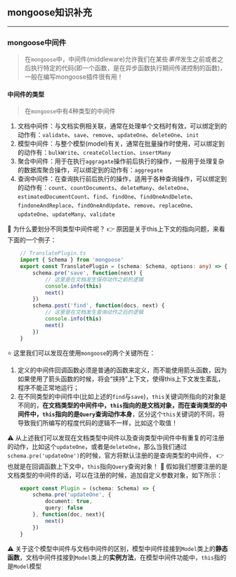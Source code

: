 ## mongoose知识补充
---

### mongoose中间件
> 在`mongoose`中，中间件(middleware)允许我们在某些*事件*发生之前或者之后执行特定的代码(即一个函数，是在异步函数执行期间传递控制的函数)，一般在编写mongoose插件很有用！

#### 中间件的类型
> 在`mongoose`中有4种类型的中间件
1. 文档中间件：与文档实例相关联，通常在处理单个文档时有效，可以绑定到的动作有：`validate`、`save`、`remove`、`updateOne`、`deleteOne`、`init`
2. 模型中间件：与整个模型(model)有关，通常在批量操作时使用，可以绑定到的动作有：`bulkWrite`、`createCollection`、`insertMany`
3. 聚合中间件：用于在执行`aggragate`操作前后执行的操作，一般用于处理复杂的数据库聚合操作，可以绑定到的动作有：`aggregate`
4. 查询中间件：在查询执行前后执行的操作，适用于各种查询操作，可以绑定到的动作有：`count`、`countDocuments`、`deleteMany`、`deleteOne`、`estimatedDocumentCount`、`find`、`findOne`、`findOneAndDelete`、`findoneAndReplace`、`findOneAndUpdate`、`remove`、`replaceOne`、`updateOne`、`updateMany`、`validate`

:thinking: 为什么要划分不同类型中间件呢？
:point_right: 原因是关于this上下文的指向问题，来看下面的一个例子：
```typescript
	// TranslatePlugin.ts
	import { Schema } from 'mongoose'
	export const TranslatePlugin = (schema: Schema, options: any) => {
		schema.pre('save', function(next) {
			// 这里是在文档发生保存动作之前的逻辑
			console.info(this)
			next()
		})
		schema.post('find', function(docs, next) {
			// 这里是在文档发生查询动作之后的逻辑
			console.info(this)
			next()
		})
	}
```
:star: 这里我们可以发现在使用`mongoose`的两个关键所在：
1. 定义的中间件回调函数必须是普通的函数来定义，而不能使用箭头函数，因为如果使用了箭头函数的时候，将会“挟持”上下文，使得this上下文发生紊乱，程序不能正常地运行；
2. 在不同类型的中间件中(比如上述的`find`与`save`)，`this`关键词所指向的对象是不同的，**在文档类型的中间件中，`this`指向的是文档对象，而在查询类型的中间件中，`this`指向的是`Query`查询动作本身**，区分这个`this`关键词的不同，将导致我们所编写的程度代码的逻辑不一样，比如这个取值！

:warning: 从上述我们可以发现在文档类型中间件以及查询类型中间件中有重复的可注册的动作，比如这个`updateOne`，或者是`deleteOne`，那么当我们通过`schema.pre('updateOne')`的时候，官方将默认注册的是查询类型的中间件， :point_right: 也就是在回调函数上下文中，`this`指向`Query`查询对象！
:thinking: 假如我们想要注册的是文档类型的中间件的话，可以在注册的时候，追加自定义参数对象，如下所示：
```typescript
	export const Plugin = (schema: Schema) => {
		schema.pre('updateOne', {
			document: true,
			query: false
		}, function(doc, next){
			next()
		})
	}
```

:warning: 关于这个模型中间件与文档中间件的区别，模型中间件挂接到`Model`类上的**静态函数**，文档中间件挂接到`Model`类上的**实例方法**，在模型中间件功能中，`this`指的是`Model`模型
